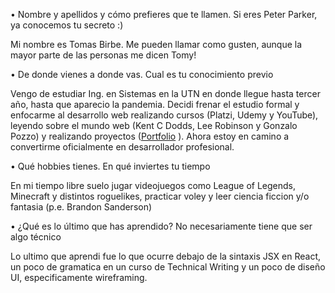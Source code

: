 • Nombre y apellidos y cómo prefieres que te llamen. Si eres Peter Parker, ya conocemos
tu secreto :)

Mi nombre es Tomas Birbe. Me pueden llamar como gusten, aunque la mayor parte de las personas me dicen Tomy!

• De donde vienes a donde vas. Cual es tu conocimiento previo

Vengo de estudiar Ing. en Sistemas en la UTN en donde llegue hasta tercer año, hasta que aparecio la pandemia. Decidi frenar el estudio formal y enfocarme al desarrollo web realizando cursos (Platzi, Udemy y YouTube), leyendo sobre el mundo web (Kent C Dodds, Lee Robinson y Gonzalo Pozzo) y realizando proyectos ([Portfolio](https://tomasbirbe.vercel.app/) ). Ahora estoy en camino a convertirme oficialmente en desarrollador profesional.

• Qué hobbies tienes. En qué inviertes tu tiempo

En mi tiempo libre suelo jugar videojuegos como League of Legends, Minecraft y distintos roguelikes, practicar voley y leer ciencia ficcion y/o fantasia (p.e. Brandon Sanderson)

• ¿Qué es lo último que has aprendido? No necesariamente tiene que ser algo técnico

Lo ultimo que aprendi fue lo que ocurre debajo de la sintaxis JSX en React, un poco de gramatica en un curso de Technical Writing y un poco de diseño UI, especificamente wireframing.
